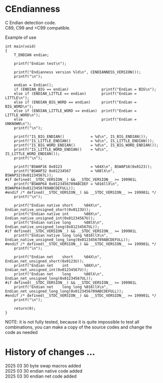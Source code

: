 # CEndianness
C Endian detection code.<br/>
C89, C99 and >C99 compatible.

Example of use

```
int main(void)
{
    T_ENDIAN endian;

    printf("Endian test\n");

    printf("Endianness version %ld\n", CENDIANNESS_VERSION());
    printf("\n");

    endian = Endian();
    if (ENDIAN_BIG == endian)               printf("Endian = BIG\n");
    else if (ENDIAN_LITTLE == endian)       printf("Endian = LITTLE\n");
    else if (ENDIAN_BIG_WORD == endian)     printf("Endian = BIG_WORD\n");
    else if (ENDIAN_LITTLE_WORD == endian)  printf("Endian = LITTLE_WORD\n");
    else                                    printf("Endian = UNKNOWN\n");
    printf("\n");

    printf("IS_BIG_ENDIAN()            = %d\n", IS_BIG_ENDIAN());
    printf("IS_LITTLE_ENDIAN()         = %d\n", IS_LITTLE_ENDIAN());
    printf("IS_BIG_WORD_ENDIAN()       = %d\n", IS_BIG_WORD_ENDIAN());
    printf("IS_LITTLE_WORD_ENDIAN()    = %d\n", IS_LITTLE_WORD_ENDIAN());
    printf("\n");

    printf("BSWAP16 0x0123             = %04X\n", BSWAP16(0x0123));
    printf("BSWAP32 0x01234567         = %08lX\n", BSWAP32(0x01234567L));
#if defined(__STDC_VERSION__) && __STDC_VERSION__ >= 199901L
    printf("BSWAP64 0x0123456789ABCDEF = %016llX\n", BSWAP64(0x0123456789ABCDEFULL));
#endif /* defined(__STDC_VERSION__) && __STDC_VERSION__ >= 199901L */
    printf("\n");

    printf("Endian native short     %04X\n", Endian_native_unsigned_short(0x0123U));
    printf("Endian native int       %08X\n", Endian_native_unsigned_int(0x01234567U));
    printf("Endian native long      %08lX\n", Endian_native_unsigned_long(0x01234567UL));
#if defined(__STDC_VERSION__) && __STDC_VERSION__ >= 199901L
    printf("Endian native long long %016llX\n", Endian_native_unsigned_long_long(0x0123456789ABCDEFULL));
#endif /* defined(__STDC_VERSION__) && __STDC_VERSION__ >= 199901L */
    printf("\n");

    printf("Endian net    short     %04X\n", Endian_net_unsigned_short(0x0123U));
    printf("Endian net    int       %08X\n", Endian_net_unsigned_int(0x01234567U));
    printf("Endian net    long      %08lX\n", Endian_net_unsigned_long(0x01234567UL));
#if defined(__STDC_VERSION__) && __STDC_VERSION__ >= 199901L
    printf("Endian net    long long %016llX\n", Endian_net_unsigned_long_long(0x0123456789ABCDEFULL));
#endif /* defined(__STDC_VERSION__) && __STDC_VERSION__ >= 199901L */
    printf("\n");

    return(0);
}
```

NOTE: 
it is not fully tested, 
because it is quite impossible to test all combinations, 
you can make a copy of the source codes and change the code as needed


# History of changes ...
2025 03 30 byte swap macros added <br/>
2025 03 30 endian native code added <br/>
2025 03 30 endian net code added <br/>
